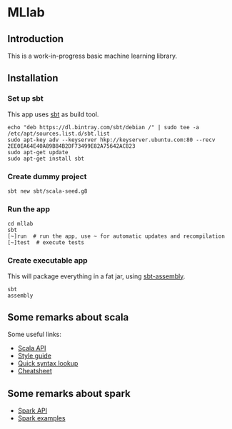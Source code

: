 # MLlab

## Introduction
This is a work-in-progress basic machine learning library.

## Installation

### Set up sbt
This app uses [sbt](https://www.scala-sbt.org/index.html) as build tool.

```shell
echo "deb https://dl.bintray.com/sbt/debian /" | sudo tee -a /etc/apt/sources.list.d/sbt.list
sudo apt-key adv --keyserver hkp://keyserver.ubuntu.com:80 --recv 2EE0EA64E40A89B84B2DF73499E82A75642AC823
sudo apt-get update
sudo apt-get install sbt
```

### Create dummy project
```shell
sbt new sbt/scala-seed.g8
```

### Run the app
```shell
cd mllab
sbt
[~]run  # run the app, use ~ for automatic updates and recompilation
[~]test  # execute tests  
```

### Create executable app
This will package everything in a fat jar, using [sbt-assembly](https://github.com/sbt/sbt-assembly).

```shell
sbt
assembly
```

## Some remarks about scala
Some useful links:
* [Scala API](https://www.scala-lang.org/api/current/)
* [Style guide](https://docs.scala-lang.org/style/overview.html)
* [Quick syntax lookup](https://www.tutorialspoint.com/scala/index.htm)
* [Cheatsheet](https://docs.scala-lang.org/cheatsheets/)

## Some remarks about spark
* [Spark API](https://spark.apache.org/docs/2.2.0/api/scala/index.html)
* [Spark examples](https://github.com/apache/spark/tree/master/examples/src/main/scala/org/apache/spark/examples)
